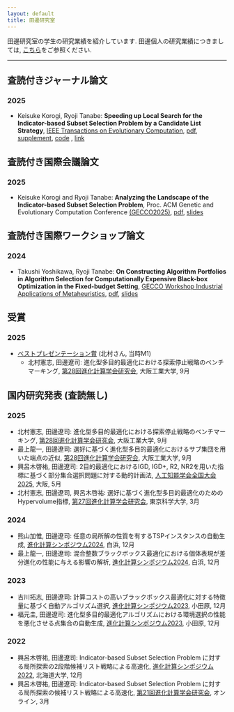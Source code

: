 ```yaml
---
layout: default
title: 田邊研究室
---
```


田邊研究室の学生の研究業績を紹介しています. 田邊個人の研究業績につきましては, [こちら](https://ryojitanabe.github.io/publication)をご参照ください.

---

## 査読付きジャーナル論文

### 2025

* Keisuke Korogi, Ryoji Tanabe: **Speeding up Local Search for the Indicator-based Subset Selection Problem by a Candidate List Strategy**, [IEEE Transactions on Evolutionary Computation](https://ieeexplore.ieee.org/xpl/RecentIssue.jsp?punumber=4235), [pdf](https://arxiv.org/abs/2503.04224), [supplement](https://raw.githubusercontent.com/rogi52/issp_ls_clist/main/tevc2025_issp_supp.pdf), [code](https://github.com/rogi52/issp_ls_clist) , [link](https://ieeexplore.ieee.org/document/10874145)

## 査読付き国際会議論文

### 2025

* Keisuke Korogi and Ryoji Tanabe: **Analyzing the Landscape of the Indicator-based Subset Selection Problem**, Proc. ACM Genetic and Evolutionary Computation Conference [(GECCO2025)](https://gecco-2025.sigevo.org), [pdf](https://arxiv.org/abs/2504.08282), [slides](https://ryojitanabe.github.io/pdf/kt-gecco2025-slides.pdf)

## 査読付き国際ワークショップ論文

### 2024

* Takushi Yoshikawa, Ryoji Tanabe: **On Constructing Algorithm Portfolios in Algorithm Selection for Computationally Expensive Black-box Optimization in the Fixed-budget Setting**, [GECCO Workshop Industrial Applications of Metaheuristics](https://sites.google.com/view/iam-workshop/home), [pdf](https://arxiv.org/abs/2405.10976), [slides](https://ryojitanabe.github.io/pdf/t-gecco2024-slides.pdf)


## 受賞

### 2025

* [ベストプレゼンテーション賞](https://www.jpnsec.org/bestpresentations.html) (北村さん, 当時M1)
    * 北村憲志, 田邊遼司: 進化型多目的最適化における探索停止戦略のベンチマーキング, [第28回進化計算学会研究会](https://www.jpnsec.org/symposium202502.html), 大阪工業大学, 9月

## 国内研究発表 (査読無し)

### 2025

* 北村憲志, 田邊遼司: 進化型多目的最適化における探索停止戦略のベンチマーキング, [第28回進化計算学会研究会](https://www.jpnsec.org/symposium202502.html), 大阪工業大学, 9月
* 最上龍一, 田邊遼司: 選好に基づく進化型多目的最適化におけるサブ集団を用いた端点の近似, [第28回進化計算学会研究会](https://www.jpnsec.org/symposium202502.html), 大阪工業大学, 9月
* 興呂木啓祐, 田邊遼司: 2目的最適化におけるIGD, IGD+, R2, NR2を用いた指標に基づく部分集合選択問題に対する動的計画法, [人工知能学会全国大会2025](https://www.ai-gakkai.or.jp/jsai2025/), 大阪, 5月
* 北村憲志, 田邊遼司, 興呂木啓祐: 選好に基づく進化型多目的最適化のためのHypervolume指標, [第27回進化計算学会研究会](https://www.jpnsec.org/symposium202501.html), 東京科学大学, 3月

### 2024
* 熊山加惟, 田邊遼司: 任意の局所解の性質を有するTSPインスタンスの自動生成, [進化計算シンポジウム2024](http://www.jpnsec.org/symposium202403.html), 白浜, 12月
* 最上龍一, 田邊遼司: 混合整数ブラックボックス最適化における個体表現が差分進化の性能に与える影響の解析, [進化計算シンポジウム2024](http://www.jpnsec.org/symposium202403.html), 白浜, 12月

### 2023
* 吉川拓志, 田邊遼司: 計算コストの高いブラックボックス最適化に対する特徴量に基づく自動アルゴリズム選択, [進化計算シンポジウム2023](http://www.jpnsec.org/symposium202303.html), 小田原, 12月
* 福元圭, 田邊遼司: 進化型多目的最適化アルゴリズムにおける環境選択の性能を悪化させる点集合の自動生成, [進化計算シンポジウム2023](http://www.jpnsec.org/symposium202303.html), 小田原, 12月

### 2022
* 興呂木啓祐, 田邊遼司: Indicator-based Subset Selection Problem に対する局所探索の2段階候補リスト戦略による高速化, [進化計算シンポジウム2022](http://www.jpnsec.org/symposium202203.html), 北海道大学, 12月
* 興呂木啓祐, 田邊遼司: Indicator-based Subset Selection Problem に対する局所探索の候補リスト戦略による高速化, [第21回進化計算学会研究会](http://www.jpnsec.org/symposium202201.html), オンライン, 3月

